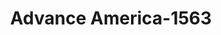 ---
f_zip-code: 31705
f_state-code: GA
title: Advance America-1563
f_phone: 229-903-9472
f_city-only: Albany
f_address: 110 Cordele Road Albany
f_location-unique-id: '1563'
slug: advance-america-1563
updated-on: '2024-05-30T13:46:58.046Z'
created-on: '2024-05-30T13:36:59.803Z'
published-on: '2024-05-30T13:54:32.469Z'
f_city-state: cms/city/albany-ga.md
f_company: cms/company/advance-america.md
f_state: cms/state/georgia.md
layout: '[payday-loan].html'
tags: payday-loan
---